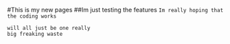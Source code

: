 #This is my new pages
##Im just testing the features
`Im really hoping that the coding works`
```Because if it doesnt then This
will all just be one really
big freaking waste

